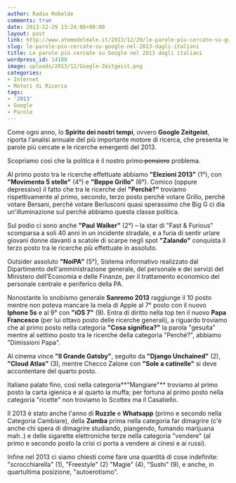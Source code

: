 ```yaml
---
author: Radio Rebelde
comments: true
date: 2013-12-29 13:24:08+00:00
layout: post
link: http://www.atomodelmale.it/2013/12/29/le-parole-piu-cercate-su-google-nel-2013-dagli-italiani/
slug: le-parole-piu-cercate-su-google-nel-2013-dagli-italiani
title: Le parole più cercate su Google nel 2013 dagli italiani
wordpress_id: 14100
image: uploads/2013/12/Google-Zeitgeist.png
categories:
- Internet
- Motori di Ricerca
tags:
- '2013'
- Google
- Parole
---
```


Come ogni anno, lo **Spirito dei nostri tempi**, ovvero **Google Zeitgeist**, riporta l'analisi annuale del più importante motore di ricerca, che presenta le parole più cercate e le ricerche emergenti del 2013.

Scopriamo così che la politica è il nostro primo<del> pensiero</del> problema.

Al primo posto tra le ricerche effettuate abbiamo **"Elezioni 2013"** (1°), con **"Movimento 5 stelle"** (4°) e **"Beppe Grillo"** (6°). Comico (oppure depressivo) il fatto che tra le ricerche del **"Perchè?"** troviamo rispettivamente al primo, secondo, terzo posto perchè votare Grillo, perchè votare Bersani, perchè votare Berlusconi quasi sperassimo che Big G ci dia un'illuminazione sul perchè abbiamo questa classe politica.

Sul podio ci sono anche **"Paul Walker"** (2°) – la star di "Fast & Furious" scomparsa a soli 40 anni in un incidente stradale, e a furia di sentir urlare giovani donne davanti a scatole di scarpe negli spot **"Zalando"** conquista il terzo posto tra le ricerche più effettuate in assoluto.

Outsider assoluto **"NoiPA"** (5°), Sistema informativo realizzato dal Dipartimento dell'amministrazione generale, del personale e dei servizi del Ministero dell'Economia e delle Finanze, per il trattamento economico del personale centrale e periferico della PA.

Nonostante lo snobismo generale **Sanremo 2013** raggiunge il 10 posto mentre non poteva mancare la mela di Apple al 7° posto con il nuovo **Iphone 5s** e al 9° con **"iOS 7"** (9). Entra di diritto nella top ten il nuovo **Papa Francesco** (per lui ottavo posto delle ricerche generali), a riguardo troviamo che al primo posto nella categoria **"Cosa significa?"** la parola "gesuita" mentre al settimo posto tra le ricerche della categoria "Perché?", abbiamo "Dimissioni Papa".

Al cinema vince **"Il Grande Gatsby"**, seguito da **"Django Unchained"** (2), **"Cloud Atlas"** (3), mentre Checco Zalone con **"Sole a catinelle"** si deve accontentare del quarto posto.

Italiano palato fino, così nella categoria**"Mangiare"** troviamo al primo posto la carta igienica e al quarto la muffa; per fortuna al primo posto nella categoria "ricette" non troviamo lo Scottex ma il Casatiello.

Il 2013 è stato anche l'anno di **Ruzzle** e **Whatsapp** (primo e secondo nella Categoria Cambiare), della **Zumba** prima nella categoria far dimagrire (c'è anche chi spera di dimagrire studiando, piangendo, fumando marijuana mah..) e delle sigarette elettroniche terze nella categoria "vendere" (al primo e secondo posto la crisi ci porta a vendere ai cinesi e ai russi).

Infine nel 2013 ci siamo chiesti come fare una quantità di cose indefinite: "scrocchiarella" (1), "Freestyle" (2) "Magie" (4), "Sushi" (9), e anche, in quartultima posizione, "autoerotismo".
